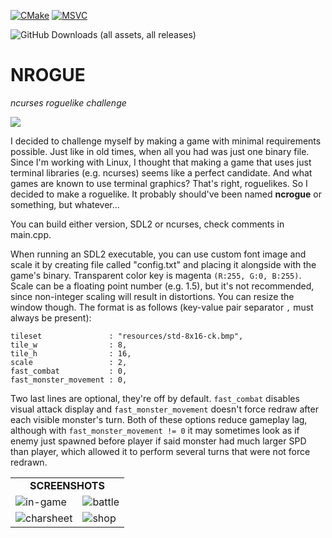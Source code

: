 [![CMake](https://github.com/xterminal86/nrogue/actions/workflows/cmake.yml/badge.svg?branch=master)](https://github.com/xterminal86/nrogue/actions/workflows/cmake.yml)
[![MSVC](https://github.com/xterminal86/nrogue/actions/workflows/msvc.yaml/badge.svg)](https://github.com/xterminal86/nrogue/actions/workflows/msvc.yaml)

![GitHub Downloads (all assets, all releases)](https://img.shields.io/github/downloads/xterminal86/nrogue/total)

# NROGUE
*ncurses roguelike challenge*

![](resources/github-front/title.png)

I decided to challenge myself by making a game with minimal requirements possible.
Just like in old times, when all you had was just one binary file.
Since I'm working with Linux, I thought that making a game that uses just terminal libraries (e.g. ncurses)
seems like a perfect candidate. And what games are known to use terminal graphics? That's right, roguelikes.
So I decided to make a roguelike.
It probably should've been named **ncrogue** or something, but whatever...

You can build either version, SDL2 or ncurses, check comments in main.cpp.

When running an SDL2 executable, you can use custom font image and scale it by creating
file called "config.txt" and placing it alongside with the game's binary.
Transparent color key is magenta `(R:255, G:0, B:255)`.
Scale can be a floating point number (e.g. 1.5), but it's not recommended,
since non-integer scaling will result in distortions.
You can resize the window though.
The format is as follows (key-value pair separator `,` must always be present):

```
tileset               : "resources/std-8x16-ck.bmp",
tile_w                : 8,
tile_h                : 16,
scale                 : 2,
fast_combat           : 0,
fast_monster_movement : 0,
```

Two last lines are optional, they're off by default.
`fast_combat` disables visual attack display and `fast_monster_movement` doesn't force redraw after each visible monster's turn.
Both of these options reduce gameplay lag, although with `fast_monster_movement != 0` it may sometimes look as if
enemy just spawned before player if said monster had much larger SPD than player, which allowed it to perform several
turns that were not force redrawn. <Delete This>

<TABLE>
  <TR>
    <TD colspan="2" align="center"><B>SCREENSHOTS</B></TD>
  </TR>
  <TR>
    <TD><IMG src="resources/github-front/in-game.png" title="in-game"></TD>
    <TD><IMG src="resources/github-front/in-game-battle.png" title="battle"></TD>
  </TR>
  <TR>
    <TD><IMG src="resources/github-front/in-game-charsheet.png" title="charsheet"></TD>
    <TD><IMG src="resources/github-front/in-game-shop.png" title="shop"></TD>
  </TR>
</TABLE>
